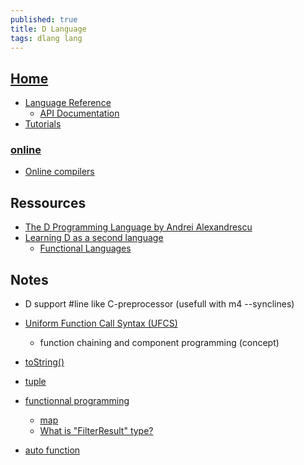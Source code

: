 ```yaml
---
published: true
title: D Language
tags: dlang lang
---
```

## [Home](https://dlang.org/)
- [Language Reference](https://dlang.org/spec/pragma.html)
	- [API Documentation](https://dlang.org/library/std/stdio/readln.html)
- [Tutorials](https://wiki.dlang.org/Tutorials)

### [online](https://run.dlang.io/)
- [Online compilers](https://wiki.dlang.org/Online_compilers)

## Ressources
- [The D Programming Language by Andrei Alexandrescu](https://www.oreilly.com/library/view/the-d-programming/9780321659538/ch01.html)
- [Learning D as a second language](https://wiki.dlang.org/Coming_From)
	- [Functional Languages](http://beza1e1.tuxen.de/stuff/FunctionalD.pdf)

## Notes
- D support #line like C-preprocessor (usefull with m4 --synclines)
- [Uniform Function Call Syntax (UFCS)](https://dlang.org/spec/function.html#pseudo-member)
	-  function chaining and component programming (concept)
    
- [toString()](https://wiki.dlang.org/Defining_custom_print_format_specifiers)
- [tuple](https://dlang.org/phobos/std_typecons.html#tuple)
- [functionnal programming](https://en.wikipedia.org/wiki/D_(programming_language)#Functional)
	- [map](https://dlang.org/library/std/algorithm/iteration/map.html)
    - [What is "FilterResult" type?](https://forum.dlang.org/post/lgznetnvyhxfyavnynbw@forum.dlang.org)
- [auto function](https://dlang.org/spec/function.html#auto-functions)
